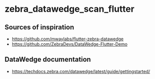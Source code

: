 # zebra_datawedge_scan_flutter

## Sources of inspiration

- https://github.com/mwaylabs/flutter-zebra-datawedge
- https://github.com/ZebraDevs/DataWedge-Flutter-Demo

## DataWedge documentation

- https://techdocs.zebra.com/datawedge/latest/guide/gettingstarted/